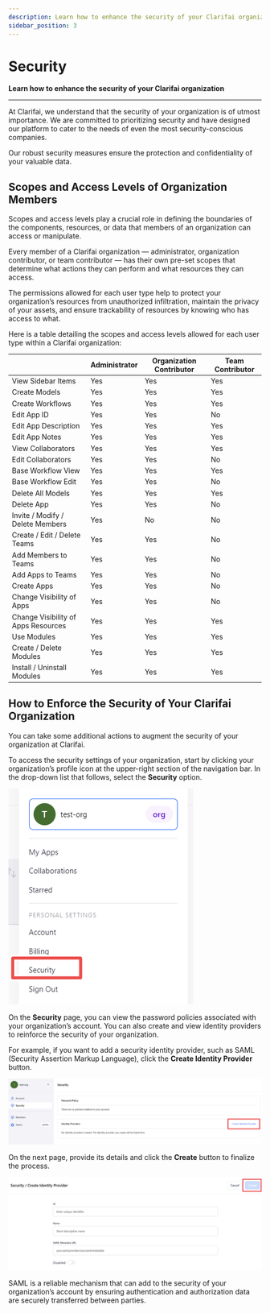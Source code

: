```yaml
---
description: Learn how to enhance the security of your Clarifai organization
sidebar_position: 3
---
```


# Security 

**Learn how to enhance the security of your Clarifai organization**

<hr />

At Clarifai, we understand that the security of your organization is of utmost importance. We are committed to prioritizing security and have designed our platform to cater to the needs of even the most security-conscious companies. 

Our robust security measures ensure the protection and confidentiality of your valuable data. 

## Scopes and Access Levels of Organization Members

Scopes and access levels play a crucial role in defining the boundaries of the components, resources, or data that members of an organization can access or manipulate. 

Every member of a Clarifai organization — administrator, organization contributor, or team contributor — has their own pre-set scopes that determine what actions they can perform and what resources they can access. 

The permissions allowed for each user type help to protect your organization’s resources from unauthorized infiltration, maintain the privacy of your assets, and ensure trackability of resources by knowing who has access to what. 

Here is a table detailing the scopes and access levels allowed for each user type within a Clarifai organization:

| <br/>                                       | Administrator<br/>    | Organization Contributor<br/>    | Team Contributor<br/>    |
|--------------------------------------------|----------------------|---------------------------------|-------------------------|
| View Sidebar Items<br/>                     | Yes<br/>              | Yes<br/>                         | Yes<br/>                 |
| Create Models<br/>                          | Yes<br/>              | Yes<br/>                         | Yes<br/>                 |
| Create Workflows<br/>                       | Yes<br/>              | Yes<br/>                         | Yes<br/>                 |
| Edit App ID<br/>                            | Yes<br/>              | Yes<br/>                         | No<br/>                  |
| Edit App Description<br/>                   | Yes<br/>              | Yes<br/>                         | Yes<br/>                 |
| Edit App Notes<br/>                         | Yes<br/>              | Yes<br/>                         | Yes<br/>                 |
| View Collaborators<br/>                     | Yes<br/>              | Yes<br/>                         | Yes<br/>                 |
| Edit Collaborators<br/>                     | Yes<br/>              | Yes<br/>                         | No<br/>                  |
| Base Workflow View<br/>                     | Yes<br/>              | Yes<br/>                         | Yes<br/>                 |
| Base Workflow Edit<br/>                     | Yes<br/>              | Yes<br/>                         | No<br/>                  |
| Delete All Models<br/>                      | Yes<br/>              | Yes<br/>                         | Yes<br/>                 |
| Delete App<br/>                             | Yes<br/>              | Yes<br/>                         | No<br/>                  |
| Invite / Modify / Delete Members<br/>       | Yes<br/>              | No<br/>                          | No<br/>                  |
| Create / Edit / Delete Teams<br/>           | Yes<br/>              | Yes<br/>                         | No<br/>                  |
| Add Members to Teams<br/>                   | Yes<br/>              | Yes<br/>                         | No<br/>                  |
| Add Apps to Teams<br/>                      | Yes<br/>              | Yes<br/>                         | No<br/>                  |
| Create Apps<br/>                            | Yes<br/>              | Yes<br/>                         | No<br/>                  |
| Change Visibility of Apps<br/>              | Yes<br/>              | Yes<br/>                         | No<br/>                  |
| Change Visibility of Apps Resources<br/>    | Yes<br/>              | Yes<br/>                         | Yes<br/>                 |
| Use Modules<br/>                            | Yes<br/>              | Yes<br/>                         | Yes<br/>                 |
| Create / Delete Modules<br/>                | Yes<br/>              | Yes<br/>                         | Yes<br/>                 |
| Install / Uninstall Modules<br/>            | Yes<br/>              | Yes<br/>                         | Yes<br/>                 |


## How to Enforce the Security of Your Clarifai Organization

You can take some additional actions to augment the security of your organization at Clarifai.

To access the security settings of your organization, start by clicking your organization’s profile icon at the upper-right section of the navigation bar. In the drop-down list that follows, select the **Security** option. 

![Security organization settings](/img/clarifai_orgs/security_option.png)

On the **Security** page, you can view the password policies associated with your organization’s account. You can also create and view identity providers to reinforce the security of your organization. 

For example, if you want to add a security identity provider, such as SAML (Security Assertion Markup Language), click the **Create Identity Provider** button. 

![Security page](/img/clarifai_orgs/security_page.png)

On the next page, provide its details and click the **Create** button to finalize the process. 

![Create identity provider](/img/clarifai_orgs/create_identity_provider.png)

SAML is a reliable mechanism that can add to the security of your organization’s account by ensuring authentication and authorization data are securely transferred between parties. 

